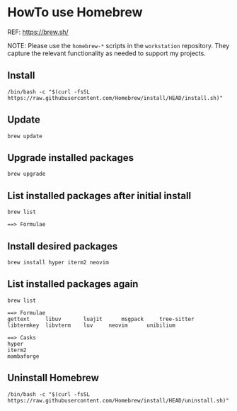 # HowTo use Homebrew

REF: https://brew.sh/

NOTE: Please use the `homebrew-*` scripts
in the `workstation` repository.
They capture the relevant functionality
as needed to support my projects.

## Install
`/bin/bash -c "$(curl -fsSL https://raw.githubusercontent.com/Homebrew/install/HEAD/install.sh)"`

## Update
`brew update`

## Upgrade installed packages
`brew upgrade`

## List installed packages after initial install
`brew list`
```
==> Formulae
```

## Install desired packages
`brew install hyper iterm2 neovim`

## List installed packages again
`brew list`
```
==> Formulae
gettext		libuv		luajit		msgpack		tree-sitter
libtermkey	libvterm	luv		neovim		unibilium

==> Casks
hyper
iterm2
mambaforge
```

## Uninstall Homebrew
~~~
/bin/bash -c "$(curl -fsSL https://raw.githubusercontent.com/Homebrew/install/HEAD/uninstall.sh)"
~~~

